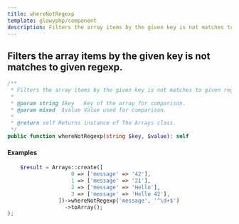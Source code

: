 ```yaml
---
title: whereNotRegexp
template: glowyphp/component
description: Filters the array items by the given key is not matches to given regexp.
---
```


<h2 class="font-normal text-lg">
Filters the array items by the given key is not matches to given regexp.
</h2>

```php
/**
 * Filters the array items by the given key is not matches to given regexp.
 *
 * @param string $key   Key of the array for comparison.
 * @param mixed  $value Value used for comparison.
 *
 * @return self Returns instance of The Arrays class.
 */
public function whereNotRegexp(string $key, $value): self
```

#### Examples

```php
    $result = Arrays::create([
                    0 => ['message' => '42'],
                    1 => ['message' => '21'],
                    2 => ['message' => 'Hello'],
                    3 => ['message' => 'Hello 42'],
                ])->whereNotRegexp('message', '^\d+$')
                  ->toArray();
);
```
